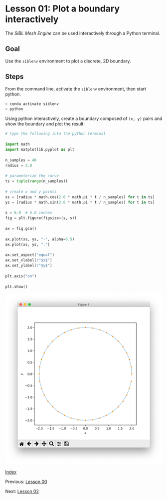 # Lesson 01: Plot a boundary interactively

The *SIBL Mesh Engine* can be used interactively through a Python terminal.

## Goal

Use the `siblenv` environment to plot a discrete, 2D boundary.

## Steps

From the command line, activate the `siblenv` environment, then start python.

```bash
> conda activate siblenv
> python
```

Using python interactively, create a boundary composed of `(x, y)` pairs and show the boundary and plot the result:

```python
# type the following into the python terminal

import math
import matplotlib.pyplot as plt

n_samples = 40
radius = 2.0

# parameterize the curve
ts = tuple(range(n_samples))

# create x and y points
xs = [radius * math.cos(2.0 * math.pi * t / n_samples) for t in ts]
ys = [radius * math.sin(2.0 * math.pi * t / n_samples) for t in ts]

s = 6.0  # 6.0 inches
fig = plt.figure(figsize=(s, s))

ax = fig.gca()

ax.plot(xs, ys, "-", alpha=0.5)
ax.plot(xs, ys, ".")

ax.set_aspect("equal")
ax.set_xlabel(r"$x$")
ax.set_ylabel(r"$y$")

plt.axis("on")

plt.show()
```

![circle_boundary](fig/circle_boundary.png)

[Index](README.md)

Previous: [Lesson 00](lesson_00.md)

Next: [Lesson 02](lesson_02.md)

